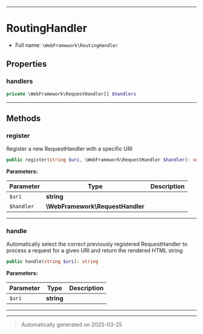 ***

# RoutingHandler





* Full name: `\WebFramework\RoutingHandler`



## Properties


### handlers



```php
private \WebFramework\RequestHandler[] $handlers
```






***

## Methods


### register

Register a new RequestHandler with a specific URI

```php
public register(string $uri, \WebFramework\RequestHandler $handler): void
```








**Parameters:**

| Parameter | Type | Description |
|-----------|------|-------------|
| `$uri` | **string** |  |
| `$handler` | **\WebFramework\RequestHandler** |  |





***

### handle

Automatically select the correct previously registered RequestHandler to process a request for a given URI and return the rendered HTML string

```php
public handle(string $uri): string
```








**Parameters:**

| Parameter | Type | Description |
|-----------|------|-------------|
| `$uri` | **string** |  |





***


***
> Automatically generated on 2025-03-25
